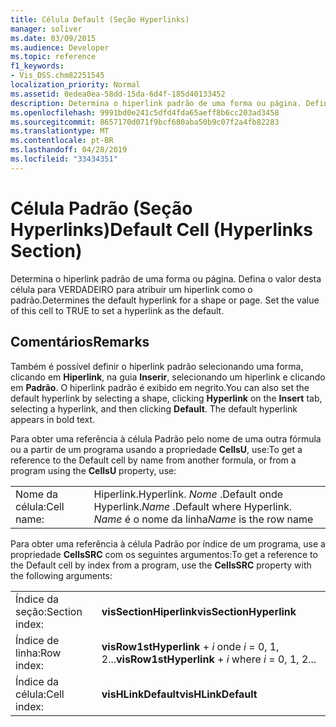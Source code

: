 ```yaml
---
title: Célula Default (Seção Hyperlinks)
manager: soliver
ms.date: 03/09/2015
ms.audience: Developer
ms.topic: reference
f1_keywords:
- Vis_DSS.chm82251545
localization_priority: Normal
ms.assetid: 0edea0ea-58dd-15da-6d4f-185d40133452
description: Determina o hiperlink padrão de uma forma ou página. Defina o valor desta célula para VERDADEIRO para atribuir um hiperlink como o padrão.
ms.openlocfilehash: 9991bd0e241c5dfd4fda65aeff8b6cc203ad3458
ms.sourcegitcommit: 8657170d071f9bcf680aba50b9c07f2a4fb82283
ms.translationtype: MT
ms.contentlocale: pt-BR
ms.lasthandoff: 04/28/2019
ms.locfileid: "33434351"
---
```

# <a name="default-cell-hyperlinks-section"></a><span data-ttu-id="780a2-104">Célula Padrão (Seção Hyperlinks)</span><span class="sxs-lookup"><span data-stu-id="780a2-104">Default Cell (Hyperlinks Section)</span></span>

<span data-ttu-id="780a2-p102">Determina o hiperlink padrão de uma forma ou página. Defina o valor desta célula para VERDADEIRO para atribuir um hiperlink como o padrão.</span><span class="sxs-lookup"><span data-stu-id="780a2-p102">Determines the default hyperlink for a shape or page. Set the value of this cell to TRUE to set a hyperlink as the default.</span></span>
  
## <a name="remarks"></a><span data-ttu-id="780a2-107">Comentários</span><span class="sxs-lookup"><span data-stu-id="780a2-107">Remarks</span></span>

<span data-ttu-id="780a2-p103">Também é possível definir o hiperlink padrão selecionando uma forma, clicando em **Hiperlink**, na guia **Inserir**, selecionando um hiperlink e clicando em **Padrão**. O hiperlink padrão é exibido em negrito.</span><span class="sxs-lookup"><span data-stu-id="780a2-p103">You can also set the default hyperlink by selecting a shape, clicking **Hyperlink** on the **Insert** tab, selecting a hyperlink, and then clicking **Default**. The default hyperlink appears in bold text.</span></span>
  
<span data-ttu-id="780a2-110">Para obter uma referência à célula Padrão pelo nome de uma outra fórmula ou a partir de um programa usando a propriedade **CellsU**, use:</span><span class="sxs-lookup"><span data-stu-id="780a2-110">To get a reference to the Default cell by name from another formula, or from a program using the **CellsU** property, use:</span></span> 
  
|||
|:-----|:-----|
|<span data-ttu-id="780a2-111">Nome da célula:</span><span class="sxs-lookup"><span data-stu-id="780a2-111">Cell name:</span></span>  <br/> |<span data-ttu-id="780a2-112">Hiperlink.</span><span class="sxs-lookup"><span data-stu-id="780a2-112">Hyperlink.</span></span> <span data-ttu-id="780a2-113">*Nome*  .Default           onde Hyperlink.</span><span class="sxs-lookup"><span data-stu-id="780a2-113">*Name*  .Default           where Hyperlink.</span></span> <span data-ttu-id="780a2-114">*Name*  é o nome da linha</span><span class="sxs-lookup"><span data-stu-id="780a2-114">*Name*  is the row name</span></span>  <br/> |
   
<span data-ttu-id="780a2-115">Para obter uma referência à célula Padrão por índice de um programa, use a propriedade **CellsSRC** com os seguintes argumentos:</span><span class="sxs-lookup"><span data-stu-id="780a2-115">To get a reference to the Default cell by index from a program, use the **CellsSRC** property with the following arguments:</span></span> 
  
|||
|:-----|:-----|
|<span data-ttu-id="780a2-116">Índice da seção:</span><span class="sxs-lookup"><span data-stu-id="780a2-116">Section index:</span></span>  <br/> |<span data-ttu-id="780a2-117">**visSectionHiperlink**</span><span class="sxs-lookup"><span data-stu-id="780a2-117">**visSectionHyperlink**</span></span> <br/> |
|<span data-ttu-id="780a2-118">Índice de linha:</span><span class="sxs-lookup"><span data-stu-id="780a2-118">Row index:</span></span>  <br/> |<span data-ttu-id="780a2-119">**visRow1stHyperlink** +  *i*           onde *i*  = 0, 1, 2...</span><span class="sxs-lookup"><span data-stu-id="780a2-119">**visRow1stHyperlink** +  *i*           where  *i*  = 0, 1, 2...</span></span>  <br/> |
|<span data-ttu-id="780a2-120">Índice da célula:</span><span class="sxs-lookup"><span data-stu-id="780a2-120">Cell index:</span></span>  <br/> |<span data-ttu-id="780a2-121">**visHLinkDefault**</span><span class="sxs-lookup"><span data-stu-id="780a2-121">**visHLinkDefault**</span></span> <br/> |
   

